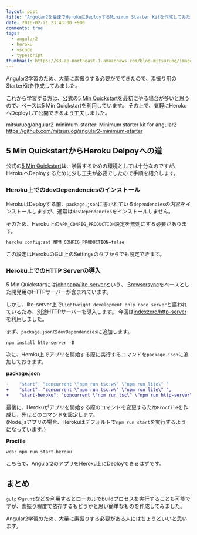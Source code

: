 ```yaml
---
layout: post
title: "Angular2を最速でHerokuにDeployするMinimum Starter Kitを作成してみた"
date: 2016-02-21 23:43:00 +900
comments: true
tags:
  - angular2
  - heroku
  - vscode
  - typescript
thumbnail: https://s3-ap-northeast-1.amazonaws.com/blog-mitsuruog/images/2016/angular2.png
---
```

Angular2学習のため、大量に素振りする必要がでてきたので、素振り用のStarterKitを作成してみました。

これから学習する方は、公式の[5 Min Quickstart](https://angular.io/docs/ts/latest/quickstart.html)を最初にやる場合が多いと思うので、ベースは5 Min Quickstartを利用しています。
その上で、気軽にHerokuへDeployして公開できるよう工夫しました。

mitsuruog/angular2-minimum-starter: Minimum starter kit for angular2 https://github.com/mitsuruog/angular2-minimum-starter

<!-- more -->

## 5 Min QuickstartからHeroku Delpoyへの道

公式の[5 Min Quickstart](https://angular.io/docs/ts/latest/quickstart.html)は、学習するための環境としては十分なのですが、
HerokuへDeployするために少し工夫が必要でしたので手順を紹介します。

### Heroku上でのdevDependenciesのインストール

HerokuはDeployする前、`package.json`に書かれている`dependencies`の内容をインストールしますが、通常は`devDependencies`をインストールしません。

そのため、Heroku上の`NPM_CONFIG_PRODUCTION`設定を無効にする必要があります。

```
heroku config:set NPM_CONFIG_PRODUCTION=false
```

この設定はHerokuのGUI上のSettingsのタブからでも設定できます。

### Heroku上でのHTTP Serverの導入

5 Min Quickstartには[johnpapa/lite-server](https://github.com/johnpapa/lite-server)という、
[Browsersync](https://www.browsersync.io/)をベースとした開発用のHTTPサーバーが含まれています。

しかし、lite-server上で`Lightweight development only node server`と謳われているため、別途HTTPサーバーを導入します。
今回は[indexzero/http-server](https://github.com/indexzero/http-server)を利用しました。

まず、`package.json`の`devDependencies`に追加します。

```
npm install http-server -D
```

次に、Heroku上でアプリを開始する際に実行するコマンドを`package.json`に追加しておきます。

**package.json**
```diff
-    "start": "concurrent \"npm run tsc:w\" \"npm run lite\" "
+    "start": "concurrent \"npm run tsc:w\" \"npm run lite\" ",
+    "start-heroku": "concurrent \"npm run tsc\" \"npm run http-server\" "
```

最後に、Herokuがアプリを開始する際のコマンドを変更するため`Procfile`を作成し、先ほどのコマンドを設定します。  
(Node.jsアプリの場合、Herokuはデフォルトで`npm run start`を実行するようになっています。)

**Procfile**
```
web: npm run start-heroku
```

こちらで、Angular2のアプリをHeroku上にDeployできるはずです。

## まとめ

`gulp`や`grunt`などを利用するとローカルでbuildプロセスを実行することも可能ですが、素振り程度で依存するもどうかと思い簡単なものを作成してみました。

Angular2学習のため、大量に素振りする必要がある人にはちょうどいいと思います。
